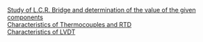 <a href="http://ebootathon.com/labs/beta/ec/MeasurementAndInstrumentation/exp1/">Study of L.C.R. Bridge and determination of the value of the given components</a><br>
<a href="http://ebootathon.com/labs/beta/ec/MeasurementAndInstrumentation/exp2/">Characteristics of Thermocouples and RTD</a><br>
<a href="http://ebootathon.com/labs/beta/ec/MeasurementAndInstrumentation/exp3/">Characteristics of LVDT</a><br>